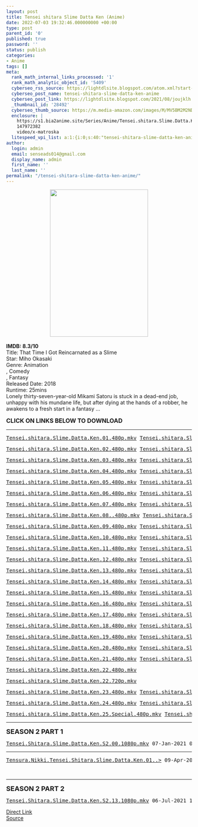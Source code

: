 ```yaml
---
layout: post
title: Tensei shitara Slime Datta Ken (Anime)
date: 2022-07-03 19:32:46.000000000 +00:00
type: post
parent_id: '0'
published: true
password: ''
status: publish
categories:
- Anime
tags: []
meta:
  rank_math_internal_links_processed: '1'
  rank_math_analytic_object_id: '5409'
  cyberseo_rss_source: https://lightdlsite.blogspot.com/atom.xml?start-index=1
  cyberseo_post_name: tensei-shitara-slime-datta-ken-anime
  cyberseo_post_link: https://lightdlsite.blogspot.com/2021/08/joujklh.html
  _thumbnail_id: '28492'
  cyberseo_thumb_source: https://m.media-amazon.com/images/M/MV5BM2M2NDIzOTItZDA1Yy00M2Q4LTk3ZjctZjZmZjUyZWMxM2YyXkEyXkFqcGdeQXVyMzgxODM4NjM@._V1_.jpg
  enclosure: |
    https://s1.bia2anime.site/Series/Anime/Tensei.shitara.Slime.Datta.Ken/S2/Tensei.Shitara.Slime.Datta.Ken.S2.24.720p.Bia2Anime.mkv
    147972382
    video/x-matroska
  litespeed_vpi_list: a:1:{i:0;s:40:"tensei-shitara-slime-datta-ken-anime.jpg";}
author:
  login: admin
  email: senseads014@gmail.com
  display_name: admin
  first_name: ''
  last_name: ''
permalink: "/tensei-shitara-slime-datta-ken-anime/"
---
```

<div class="separator" style="clear: both; text-align: center;">
<a href="https://m.media-amazon.com/images/M/MV5BM2M2NDIzOTItZDA1Yy00M2Q4LTk3ZjctZjZmZjUyZWMxM2YyXkEyXkFqcGdeQXVyMzgxODM4NjM@._V1_.jpg" style="margin-left: 1em; margin-right: 1em;"><img border="0" data-original-height="800" data-original-width="533" height="400" src="{{ site.baseurl }}/assets/2022/07/MV5BM2M2NDIzOTItZDA1Yy00M2Q4LTk3ZjctZjZmZjUyZWMxM2YyXkEyXkFqcGdeQXVyMzgxODM4NjM@._V1_.jpg" width="266" /></a></div>
<div class="credit_summary_item">
<br />
<b>IMDB: 8.3/10 </b></div>
<div class="credit_summary_item">
Title: That Time I Got Reincarnated as a Slime <br />
Star: Miho Okasaki</div>
<div class="credit_summary_item">
Genre: Animation<br />
, Comedy<br />
, Fantasy<br />
Released Date: 2018</div>
<div class="credit_summary_item">
Runtime: 25mins</div>
<div class="credit_summary_item">
</div>
<div class="credit_summary_item">
Lonely thirty-seven-year-old Mikami Satoru is stuck in a dead-end job, unhappy with his mundane life, but after dying at the hands of a robber, he awakens to a fresh start in a fantasy ...</div>
<p><span style="font-size: 16px;"><b>CLICK ON LINKS BELOW TO DOWNLOAD </b></span><br /></p>
<hr />
<pre><a href="http://s1.bia2anime.site/Series/Anime/Tensei.shitara.Slime.Datta.Ken/Tensei.shitara.Slime.Datta.Ken.01.480p.Bia2Anime.mkv">Tensei.shitara.Slime.Datta.Ken.01.480p.mkv</a> <a href="http://s1.bia2anime.site/Series/Anime/Tensei.shitara.Slime.Datta.Ken/Tensei.shitara.Slime.Datta.Ken.01.720p.Bia2Anime.mkv">Tensei.shitara.Slime.Datta.Ken.01.720p.mkv</a> &nbsp;</pre>
<pre><a href="http://s1.bia2anime.site/Series/Anime/Tensei.shitara.Slime.Datta.Ken/Tensei.shitara.Slime.Datta.Ken.02.480p.Bia2Anime.mkv">Tensei.shitara.Slime.Datta.Ken.02.480p.mkv</a> <a href="http://s1.bia2anime.site/Series/Anime/Tensei.shitara.Slime.Datta.Ken/Tensei.shitara.Slime.Datta.Ken.02.720p.Bia2Anime.mkv">Tensei.shitara.Slime.Datta.Ken.02.720p.mkv</a> &nbsp;</pre>
<pre><a href="http://s1.bia2anime.site/Series/Anime/Tensei.shitara.Slime.Datta.Ken/Tensei.shitara.Slime.Datta.Ken.03.480p.Bia2Anime.mkv">Tensei.shitara.Slime.Datta.Ken.03.480p.mkv</a> <a href="http://s1.bia2anime.site/Series/Anime/Tensei.shitara.Slime.Datta.Ken/Tensei.shitara.Slime.Datta.Ken.03.720p.Bia2Anime.mkv">Tensei.shitara.Slime.Datta.Ken.03.720p.mkv</a> &nbsp;</pre>
<pre><a href="http://s1.bia2anime.site/Series/Anime/Tensei.shitara.Slime.Datta.Ken/Tensei.shitara.Slime.Datta.Ken.04.480p.Bia2Anime.mkv">Tensei.shitara.Slime.Datta.Ken.04.480p.mkv</a> <a href="http://s1.bia2anime.site/Series/Anime/Tensei.shitara.Slime.Datta.Ken/Tensei.shitara.Slime.Datta.Ken.04.720p.Bia2Anime.mkv">Tensei.shitara.Slime.Datta.Ken.04.720p.mkv</a> &nbsp;</pre>
<pre><a href="http://s1.bia2anime.site/Series/Anime/Tensei.shitara.Slime.Datta.Ken/Tensei.shitara.Slime.Datta.Ken.05.480p.Bia2Anime.mkv">Tensei.shitara.Slime.Datta.Ken.05.480p.mkv</a> <a href="http://s1.bia2anime.site/Series/Anime/Tensei.shitara.Slime.Datta.Ken/Tensei.shitara.Slime.Datta.Ken.05.720p.Bia2Anime.mkv">Tensei.shitara.Slime.Datta.Ken.05.720p.mkv</a> &nbsp;</pre>
<pre><a href="http://s1.bia2anime.site/Series/Anime/Tensei.shitara.Slime.Datta.Ken/Tensei.shitara.Slime.Datta.Ken.06.480p.Bia2Anime.mkv">Tensei.shitara.Slime.Datta.Ken.06.480p.mkv</a> <a href="http://s1.bia2anime.site/Series/Anime/Tensei.shitara.Slime.Datta.Ken/Tensei.shitara.Slime.Datta.Ken.06.720p.Bia2Anime.mkv">Tensei.shitara.Slime.Datta.Ken.06.720p.mkv</a> &nbsp;</pre>
<pre><a href="http://s1.bia2anime.site/Series/Anime/Tensei.shitara.Slime.Datta.Ken/Tensei.shitara.Slime.Datta.Ken.07.480p.Bia2Anime.mkv">Tensei.shitara.Slime.Datta.Ken.07.480p.mkv</a> <a href="http://s1.bia2anime.site/Series/Anime/Tensei.shitara.Slime.Datta.Ken/Tensei.shitara.Slime.Datta.Ken.07.720p.Bia2Anime.mkv">Tensei.shitara.Slime.Datta.Ken.07.720p.mkv</a> &nbsp;</pre>
<pre><a href="http://s1.bia2anime.site/Series/Anime/Tensei.shitara.Slime.Datta.Ken/Tensei.shitara.Slime.Datta.Ken.08..480p.Bia2Anime.mkv">Tensei.shitara.Slime.Datta.Ken.08..480p.mkv</a> <a href="http://s1.bia2anime.site/Series/Anime/Tensei.shitara.Slime.Datta.Ken/Tensei.shitara.Slime.Datta.Ken.08..720p.Bia2Anime.mkv">Tensei.shitara.Slime.Datta.Ken.08..720p.mkv</a> &nbsp;</pre>
<pre><a href="http://s1.bia2anime.site/Series/Anime/Tensei.shitara.Slime.Datta.Ken/Tensei.shitara.Slime.Datta.Ken.09.480p.Bia2Anime.mkv">Tensei.shitara.Slime.Datta.Ken.09.480p.mkv</a> <a href="http://s1.bia2anime.site/Series/Anime/Tensei.shitara.Slime.Datta.Ken/Tensei.shitara.Slime.Datta.Ken.09.720p.Bia2Anime.mkv">Tensei.shitara.Slime.Datta.Ken.09.720p.mkv</a> &nbsp;</pre>
<pre><a href="http://s1.bia2anime.site/Series/Anime/Tensei.shitara.Slime.Datta.Ken/Tensei.shitara.Slime.Datta.Ken.10.480p.Bia2Anime.mkv">Tensei.shitara.Slime.Datta.Ken.10.480p.mkv</a> <a href="http://s1.bia2anime.site/Series/Anime/Tensei.shitara.Slime.Datta.Ken/Tensei.shitara.Slime.Datta.Ken.10.720p.Bia2Anime.mkv">Tensei.shitara.Slime.Datta.Ken.10.720p.mkv</a> &nbsp;</pre>
<pre><a href="http://s1.bia2anime.site/Series/Anime/Tensei.shitara.Slime.Datta.Ken/Tensei.shitara.Slime.Datta.Ken.11.480p.Bia2Anime.mkv">Tensei.shitara.Slime.Datta.Ken.11.480p.mkv</a> <a href="http://s1.bia2anime.site/Series/Anime/Tensei.shitara.Slime.Datta.Ken/Tensei.shitara.Slime.Datta.Ken.11.720p.Bia2Anime.mkv">Tensei.shitara.Slime.Datta.Ken.11.720p.mkv</a> &nbsp;</pre>
<pre><a href="http://s1.bia2anime.site/Series/Anime/Tensei.shitara.Slime.Datta.Ken/Tensei.shitara.Slime.Datta.Ken.12.480p.Bia2Anime.mkv">Tensei.shitara.Slime.Datta.Ken.12.480p.mkv</a> <a href="http://s1.bia2anime.site/Series/Anime/Tensei.shitara.Slime.Datta.Ken/Tensei.shitara.Slime.Datta.Ken.12.720p.Bia2Anime.mkv">Tensei.shitara.Slime.Datta.Ken.12.720p.mkv</a> &nbsp;</pre>
<pre><a href="http://s1.bia2anime.site/Series/Anime/Tensei.shitara.Slime.Datta.Ken/Tensei.shitara.Slime.Datta.Ken.13.480p.Bia2Anime.mkv">Tensei.shitara.Slime.Datta.Ken.13.480p.mkv</a> <a href="http://s1.bia2anime.site/Series/Anime/Tensei.shitara.Slime.Datta.Ken/Tensei.shitara.Slime.Datta.Ken.13.720p.Bia2Anime.mkv">Tensei.shitara.Slime.Datta.Ken.13.720p.mkv</a> &nbsp;</pre>
<pre><a href="http://s1.bia2anime.site/Series/Anime/Tensei.shitara.Slime.Datta.Ken/Tensei.shitara.Slime.Datta.Ken.14.480p.Bia2Anime.mkv">Tensei.shitara.Slime.Datta.Ken.14.480p.mkv</a> <a href="http://s1.bia2anime.site/Series/Anime/Tensei.shitara.Slime.Datta.Ken/Tensei.shitara.Slime.Datta.Ken.14.720p.Bia2Anime.mkv">Tensei.shitara.Slime.Datta.Ken.14.720p.mkv</a> &nbsp;</pre>
<pre><a href="http://s1.bia2anime.site/Series/Anime/Tensei.shitara.Slime.Datta.Ken/Tensei.shitara.Slime.Datta.Ken.15.480p.Bia2Anime.mkv">Tensei.shitara.Slime.Datta.Ken.15.480p.mkv</a> <a href="http://s1.bia2anime.site/Series/Anime/Tensei.shitara.Slime.Datta.Ken/Tensei.shitara.Slime.Datta.Ken.15.720p.Bia2Anime.mkv">Tensei.shitara.Slime.Datta.Ken.15.720p.mkv</a> &nbsp;</pre>
<pre><a href="http://s1.bia2anime.site/Series/Anime/Tensei.shitara.Slime.Datta.Ken/Tensei.shitara.Slime.Datta.Ken.16.480p.Bia2Anime.mkv">Tensei.shitara.Slime.Datta.Ken.16.480p.mkv</a> <a href="http://s1.bia2anime.site/Series/Anime/Tensei.shitara.Slime.Datta.Ken/Tensei.shitara.Slime.Datta.Ken.16.720p.Bia2Anime.mkv">Tensei.shitara.Slime.Datta.Ken.16.720p.mkv</a> &nbsp;</pre>
<pre><a href="http://s1.bia2anime.site/Series/Anime/Tensei.shitara.Slime.Datta.Ken/Tensei.shitara.Slime.Datta.Ken.17.480p.Bia2Anime.mkv">Tensei.shitara.Slime.Datta.Ken.17.480p.mkv</a> <a href="http://s1.bia2anime.site/Series/Anime/Tensei.shitara.Slime.Datta.Ken/Tensei.shitara.Slime.Datta.Ken.17.720p.Bia2Anime.mkv">Tensei.shitara.Slime.Datta.Ken.17.720p.mkv</a> &nbsp;</pre>
<pre><a href="http://s1.bia2anime.site/Series/Anime/Tensei.shitara.Slime.Datta.Ken/Tensei.shitara.Slime.Datta.Ken.18.480p.Bia2Anime.mkv">Tensei.shitara.Slime.Datta.Ken.18.480p.mkv</a> <a href="http://s1.bia2anime.site/Series/Anime/Tensei.shitara.Slime.Datta.Ken/Tensei.shitara.Slime.Datta.Ken.18.720p.Bia2Anime.mkv">Tensei.shitara.Slime.Datta.Ken.18.720p.mkv</a> &nbsp;</pre>
<pre><a href="http://s1.bia2anime.site/Series/Anime/Tensei.shitara.Slime.Datta.Ken/Tensei.shitara.Slime.Datta.Ken.19.480p.Bia2Anime.mkv">Tensei.shitara.Slime.Datta.Ken.19.480p.mkv</a> <a href="http://s1.bia2anime.site/Series/Anime/Tensei.shitara.Slime.Datta.Ken/Tensei.shitara.Slime.Datta.Ken.19.720p.Bia2Anime.mkv">Tensei.shitara.Slime.Datta.Ken.19.720p.mkv</a> &nbsp;</pre>
<pre><a href="http://s1.bia2anime.site/Series/Anime/Tensei.shitara.Slime.Datta.Ken/Tensei.shitara.Slime.Datta.Ken.20.480p.Bia2Anime.mkv">Tensei.shitara.Slime.Datta.Ken.20.480p.mkv</a> <a href="http://s1.bia2anime.site/Series/Anime/Tensei.shitara.Slime.Datta.Ken/Tensei.shitara.Slime.Datta.Ken.20.720p.Bia2Anime.mkv">Tensei.shitara.Slime.Datta.Ken.20.720p.mkv</a> &nbsp;</pre>
<pre><a href="http://s1.bia2anime.site/Series/Anime/Tensei.shitara.Slime.Datta.Ken/Tensei.shitara.Slime.Datta.Ken.21.480p.Bia2Anime.mkv">Tensei.shitara.Slime.Datta.Ken.21.480p.mkv</a> <a href="http://s1.bia2anime.site/Series/Anime/Tensei.shitara.Slime.Datta.Ken/Tensei.shitara.Slime.Datta.Ken.21.720p.Bia2Anime.mkv">Tensei.shitara.Slime.Datta.Ken.21.720p.mkv</a> &nbsp;</pre>
<pre><a href="http://s1.bia2anime.site/Series/Anime/Tensei.shitara.Slime.Datta.Ken/Tensei.shitara.Slime.Datta.Ken.22.480p.Bia2Anime.mkv">Tensei.shitara.Slime.Datta.Ken.22.480p.mkv</a> &nbsp;</pre>
<pre><a href="http://s1.bia2anime.site/Series/Anime/Tensei.shitara.Slime.Datta.Ken/Tensei.shitara.Slime.Datta.Ken.22.720p.Bia2Anime.mkv">Tensei.shitara.Slime.Datta.Ken.22.720p.mkv</a> &nbsp;</pre>
<pre><a href="http://s1.bia2anime.site/Series/Anime/Tensei.shitara.Slime.Datta.Ken/Tensei.shitara.Slime.Datta.Ken.23.480p.Bia2Anime.mkv">Tensei.shitara.Slime.Datta.Ken.23.480p.mkv</a> <a href="http://s1.bia2anime.site/Series/Anime/Tensei.shitara.Slime.Datta.Ken/Tensei.shitara.Slime.Datta.Ken.23.720p.Bia2Anime.mkv">Tensei.shitara.Slime.Datta.Ken.23.720p.mkv</a> &nbsp;</pre>
<pre><a href="http://s1.bia2anime.site/Series/Anime/Tensei.shitara.Slime.Datta.Ken/Tensei.shitara.Slime.Datta.Ken.24.480p.Bia2Anime.mkv">Tensei.shitara.Slime.Datta.Ken.24.480p.mkv</a> <a href="http://s1.bia2anime.site/Series/Anime/Tensei.shitara.Slime.Datta.Ken/Tensei.shitara.Slime.Datta.Ken.24.720p.Bia2Anime.mkv">Tensei.shitara.Slime.Datta.Ken.24.720p.mkv</a> &nbsp;</pre>
<pre><a href="http://s1.bia2anime.site/Series/Anime/Tensei.shitara.Slime.Datta.Ken/Tensei.shitara.Slime.Datta.Ken.25.Special.480p.Bia2Anime.mkv">Tensei.shitara.Slime.Datta.Ken.25.Special.480p.mkv</a> <a href="http://s1.bia2anime.site/Series/Anime/Tensei.shitara.Slime.Datta.Ken/Tensei.shitara.Slime.Datta.Ken.25.Special.720p.Bia2Anime.mkv">Tensei.shitara.Slime.Datta.Ken.25.Special.720p.mkv</a></pre>
<hr />
<p><span style="font-size: large;"><b>SEASON 2 PART 1<br /></b></span></p>
<pre><a href="https://s1.bia2anime.site/Series/Anime/Tensei.shitara.Slime.Datta.Ken/S2/Tensei.Shitara.Slime.Datta.Ken.S2.00.1080p.Bia2Anime.mkv">Tensei.Shitara.Slime.Datta.Ken.S2.00.1080p.mkv</a> 07-Jan-2021 08:27 <a href="https://s1.bia2anime.site/Series/Anime/Tensei.shitara.Slime.Datta.Ken/S2/Tensei.Shitara.Slime.Datta.Ken.S2.00.480p.Bia2Anime.mkv">Tensei.Shitara.Slime.Datta.Ken.S2.00.480p.mkv</a> 07-Jan-2021 08:27 <a href="https://s1.bia2anime.site/Series/Anime/Tensei.shitara.Slime.Datta.Ken/S2/Tensei.Shitara.Slime.Datta.Ken.S2.00.720p.Bia2Anime.mkv">Tensei.Shitara.Slime.Datta.Ken.S2.00.720p.mkv</a> 07-Jan-2021 08:27 <a href="https://s1.bia2anime.site/Series/Anime/Tensei.shitara.Slime.Datta.Ken/S2/Tensei.Shitara.Slime.Datta.Ken.S2.01.1080p.Bia2Anime.mkv">Tensei.Shitara.Slime.Datta.Ken.S2.01.1080p.mkv</a> 13-Jan-2021 20:16 <a href="https://s1.bia2anime.site/Series/Anime/Tensei.shitara.Slime.Datta.Ken/S2/Tensei.Shitara.Slime.Datta.Ken.S2.01.480p.Bia2Anime.mkv">Tensei.Shitara.Slime.Datta.Ken.S2.01.480p.mkv</a> 13-Jan-2021 20:15 <a href="https://s1.bia2anime.site/Series/Anime/Tensei.shitara.Slime.Datta.Ken/S2/Tensei.Shitara.Slime.Datta.Ken.S2.01.720p.Bia2Anime.mkv">Tensei.Shitara.Slime.Datta.Ken.S2.01.720p.mkv</a> 13-Jan-2021 20:16 <a href="https://s1.bia2anime.site/Series/Anime/Tensei.shitara.Slime.Datta.Ken/S2/Tensei.Shitara.Slime.Datta.Ken.S2.02.1080p.Bia2Anime.mkv">Tensei.Shitara.Slime.Datta.Ken.S2.02.1080p.mkv</a> 19-Jan-2021 18:14 <a href="https://s1.bia2anime.site/Series/Anime/Tensei.shitara.Slime.Datta.Ken/S2/Tensei.Shitara.Slime.Datta.Ken.S2.02.480p.Bia2Anime.mkv">Tensei.Shitara.Slime.Datta.Ken.S2.02.480p.mkv</a> 19-Jan-2021 18:13 <a href="https://s1.bia2anime.site/Series/Anime/Tensei.shitara.Slime.Datta.Ken/S2/Tensei.Shitara.Slime.Datta.Ken.S2.02.720p.Bia2Anime.mkv">Tensei.Shitara.Slime.Datta.Ken.S2.02.720p.mkv</a> 19-Jan-2021 18:14 <a href="https://s1.bia2anime.site/Series/Anime/Tensei.shitara.Slime.Datta.Ken/S2/Tensei.Shitara.Slime.Datta.Ken.S2.03.1080p.Bia2Anime.mkv">Tensei.Shitara.Slime.Datta.Ken.S2.03.1080p.mkv</a> 26-Jan-2021 20:02 <a href="https://s1.bia2anime.site/Series/Anime/Tensei.shitara.Slime.Datta.Ken/S2/Tensei.Shitara.Slime.Datta.Ken.S2.03.480p.Bia2Anime.mkv">Tensei.Shitara.Slime.Datta.Ken.S2.03.480p.mkv</a> 26-Jan-2021 20:02 <a href="https://s1.bia2anime.site/Series/Anime/Tensei.shitara.Slime.Datta.Ken/S2/Tensei.Shitara.Slime.Datta.Ken.S2.03.720p.Bia2Anime.mkv">Tensei.Shitara.Slime.Datta.Ken.S2.03.720p.mkv</a> 26-Jan-2021 20:02 <a href="https://s1.bia2anime.site/Series/Anime/Tensei.shitara.Slime.Datta.Ken/S2/Tensei.Shitara.Slime.Datta.Ken.S2.04.1080p.Bia2Anime.mkv">Tensei.Shitara.Slime.Datta.Ken.S2.04.1080p.mkv</a> 02-Feb-2021 20:22 <a href="https://s1.bia2anime.site/Series/Anime/Tensei.shitara.Slime.Datta.Ken/S2/Tensei.Shitara.Slime.Datta.Ken.S2.04.480p.Bia2Anime.mkv">Tensei.Shitara.Slime.Datta.Ken.S2.04.480p.mkv</a> 02-Feb-2021 20:21 <a href="https://s1.bia2anime.site/Series/Anime/Tensei.shitara.Slime.Datta.Ken/S2/Tensei.Shitara.Slime.Datta.Ken.S2.04.720p.Bia2Anime.mkv">Tensei.Shitara.Slime.Datta.Ken.S2.04.720p.mkv</a> 02-Feb-2021 20:21 <a href="https://s1.bia2anime.site/Series/Anime/Tensei.shitara.Slime.Datta.Ken/S2/Tensei.Shitara.Slime.Datta.Ken.S2.05.1080p.Bia2Anime.mkv">Tensei.Shitara.Slime.Datta.Ken.S2.05.1080p.mkv</a> 10-Feb-2021 07:23 <a href="https://s1.bia2anime.site/Series/Anime/Tensei.shitara.Slime.Datta.Ken/S2/Tensei.Shitara.Slime.Datta.Ken.S2.05.480p.Bia2Anime.mkv">Tensei.Shitara.Slime.Datta.Ken.S2.05.480p.mkv</a> 10-Feb-2021 07:22 <a href="https://s1.bia2anime.site/Series/Anime/Tensei.shitara.Slime.Datta.Ken/S2/Tensei.Shitara.Slime.Datta.Ken.S2.05.720p.Bia2Anime.mkv">Tensei.Shitara.Slime.Datta.Ken.S2.05.720p.mkv</a> 10-Feb-2021 07:22 <a href="https://s1.bia2anime.site/Series/Anime/Tensei.shitara.Slime.Datta.Ken/S2/Tensei.Shitara.Slime.Datta.Ken.S2.06.1080p.Bia2Anime.mkv">Tensei.Shitara.Slime.Datta.Ken.S2.06.1080p.mkv</a> 16-Feb-2021 22:39 <a href="https://s1.bia2anime.site/Series/Anime/Tensei.shitara.Slime.Datta.Ken/S2/Tensei.Shitara.Slime.Datta.Ken.S2.06.480p.Bia2Anime.mkv">Tensei.Shitara.Slime.Datta.Ken.S2.06.480p.mkv</a> 16-Feb-2021 22:39 <a href="https://s1.bia2anime.site/Series/Anime/Tensei.shitara.Slime.Datta.Ken/S2/Tensei.Shitara.Slime.Datta.Ken.S2.06.720p.Bia2Anime.mkv">Tensei.Shitara.Slime.Datta.Ken.S2.06.720p.mkv</a> 16-Feb-2021 22:38 <a href="https://s1.bia2anime.site/Series/Anime/Tensei.shitara.Slime.Datta.Ken/S2/Tensei.Shitara.Slime.Datta.Ken.S2.07.1080p.Bia2Anime.mkv">Tensei.Shitara.Slime.Datta.Ken.S2.07.1080p.mkv</a> 23-Feb-2021 18:45 <a href="https://s1.bia2anime.site/Series/Anime/Tensei.shitara.Slime.Datta.Ken/S2/Tensei.Shitara.Slime.Datta.Ken.S2.07.480p.Bia2Anime.mkv">Tensei.Shitara.Slime.Datta.Ken.S2.07.480p.mkv</a> 23-Feb-2021 18:49 <a href="https://s1.bia2anime.site/Series/Anime/Tensei.shitara.Slime.Datta.Ken/S2/Tensei.Shitara.Slime.Datta.Ken.S2.07.720p.Bia2Anime.mkv">Tensei.Shitara.Slime.Datta.Ken.S2.07.720p.mkv</a> 23-Feb-2021 18:45 <a href="https://s1.bia2anime.site/Series/Anime/Tensei.shitara.Slime.Datta.Ken/S2/Tensei.Shitara.Slime.Datta.Ken.S2.08.1080p.Bia2Anime.mkv">Tensei.Shitara.Slime.Datta.Ken.S2.08.1080p.mkv</a> 02-Mar-2021 18:16 <a href="https://s1.bia2anime.site/Series/Anime/Tensei.shitara.Slime.Datta.Ken/S2/Tensei.Shitara.Slime.Datta.Ken.S2.08.480p.Bia2Anime.mkv">Tensei.Shitara.Slime.Datta.Ken.S2.08.480p.mkv</a> 02-Mar-2021 18:16 <a href="https://s1.bia2anime.site/Series/Anime/Tensei.shitara.Slime.Datta.Ken/S2/Tensei.Shitara.Slime.Datta.Ken.S2.08.720p.Bia2Anime.mkv">Tensei.Shitara.Slime.Datta.Ken.S2.08.720p.mkv</a> 02-Mar-2021 18:16 <a href="https://s1.bia2anime.site/Series/Anime/Tensei.shitara.Slime.Datta.Ken/S2/Tensei.Shitara.Slime.Datta.Ken.S2.09.1080p.Bia2Anime.mkv">Tensei.Shitara.Slime.Datta.Ken.S2.09.1080p.mkv</a> 09-Mar-2021 19:52 <a href="https://s1.bia2anime.site/Series/Anime/Tensei.shitara.Slime.Datta.Ken/S2/Tensei.Shitara.Slime.Datta.Ken.S2.09.480p.Bia2Anime.mkv">Tensei.Shitara.Slime.Datta.Ken.S2.09.480p.mkv</a> 09-Mar-2021 19:51 <a href="https://s1.bia2anime.site/Series/Anime/Tensei.shitara.Slime.Datta.Ken/S2/Tensei.Shitara.Slime.Datta.Ken.S2.09.720p.Bia2Anime.mkv">Tensei.Shitara.Slime.Datta.Ken.S2.09.720p.mkv</a> 09-Mar-2021 19:52 <a href="https://s1.bia2anime.site/Series/Anime/Tensei.shitara.Slime.Datta.Ken/S2/Tensei.Shitara.Slime.Datta.Ken.S2.10.1080p.Bia2Anime.mkv">Tensei.Shitara.Slime.Datta.Ken.S2.10.1080p.mkv</a> 17-Mar-2021 16:31 <a href="https://s1.bia2anime.site/Series/Anime/Tensei.shitara.Slime.Datta.Ken/S2/Tensei.Shitara.Slime.Datta.Ken.S2.10.480p.Bia2Anime.mkv">Tensei.Shitara.Slime.Datta.Ken.S2.10.480p.mkv</a> 17-Mar-2021 16:31 <a href="https://s1.bia2anime.site/Series/Anime/Tensei.shitara.Slime.Datta.Ken/S2/Tensei.Shitara.Slime.Datta.Ken.S2.10.720p.Bia2Anime.mkv">Tensei.Shitara.Slime.Datta.Ken.S2.10.720p.mkv</a> 17-Mar-2021 16:31 <a href="https://s1.bia2anime.site/Series/Anime/Tensei.shitara.Slime.Datta.Ken/S2/Tensei.Shitara.Slime.Datta.Ken.S2.11.1080p.Bia2Anime.mkv">Tensei.Shitara.Slime.Datta.Ken.S2.11.1080p.mkv</a> 23-Mar-2021 20:34 <a href="https://s1.bia2anime.site/Series/Anime/Tensei.shitara.Slime.Datta.Ken/S2/Tensei.Shitara.Slime.Datta.Ken.S2.11.480p.Bia2Anime.mkv">Tensei.Shitara.Slime.Datta.Ken.S2.11.480p.mkv</a> 23-Mar-2021 20:34 <a href="https://s1.bia2anime.site/Series/Anime/Tensei.shitara.Slime.Datta.Ken/S2/Tensei.Shitara.Slime.Datta.Ken.S2.11.720p.Bia2Anime.mkv">Tensei.Shitara.Slime.Datta.Ken.S2.11.720p.mkv</a> 23-Mar-2021 20:34 <a href="https://s1.bia2anime.site/Series/Anime/Tensei.shitara.Slime.Datta.Ken/S2/Tensei.Shitara.Slime.Datta.Ken.S2.12.1080p.Bia2Anime.mkv">Tensei.Shitara.Slime.Datta.Ken.S2.12.1080p.mkv</a> 30-Mar-2021 17:09 <a href="https://s1.bia2anime.site/Series/Anime/Tensei.shitara.Slime.Datta.Ken/S2/Tensei.Shitara.Slime.Datta.Ken.S2.12.480p.Bia2Anime.mkv">Tensei.Shitara.Slime.Datta.Ken.S2.12.480p.mkv</a> 30-Mar-2021 17:09 <a href="https://s1.bia2anime.site/Series/Anime/Tensei.shitara.Slime.Datta.Ken/S2/Tensei.Shitara.Slime.Datta.Ken.S2.12.720p.Bia2Anime.mkv">Tensei.Shitara.Slime.Datta.Ken.S2.12.720p.mkv</a> 30-Mar-2021 17:09 &nbsp;</pre>
<hr />
<pre><a href="https://s1.bia2anime.site/Series/Anime/Tensei.shitara.Slime.Datta.Ken/Tensura.Nikki.Tensei.Shitara.Slime.Datta.Ken/Tensura.Nikki.Tensei.Shitara.Slime.Datta.Ken.01.1080p.Bia2Anime.mkv">Tensura.Nikki.Tensei.Shitara.Slime.Datta.Ken.01..&gt;</a> 09-Apr-2021 12:06 <a href="https://s1.bia2anime.site/Series/Anime/Tensei.shitara.Slime.Datta.Ken/Tensura.Nikki.Tensei.Shitara.Slime.Datta.Ken/Tensura.Nikki.Tensei.Shitara.Slime.Datta.Ken.01.480p.Bia2Anime.mkv">Tensura.Nikki.Tensei.Shitara.Slime.Datta.Ken.01..&gt;</a> 09-Apr-2021 12:06 <a href="https://s1.bia2anime.site/Series/Anime/Tensei.shitara.Slime.Datta.Ken/Tensura.Nikki.Tensei.Shitara.Slime.Datta.Ken/Tensura.Nikki.Tensei.Shitara.Slime.Datta.Ken.01.720p.Bia2Anime.mkv">Tensura.Nikki.Tensei.Shitara.Slime.Datta.Ken.01..&gt;</a> 09-Apr-2021 12:05 <a href="https://s1.bia2anime.site/Series/Anime/Tensei.shitara.Slime.Datta.Ken/Tensura.Nikki.Tensei.Shitara.Slime.Datta.Ken/Tensura.Nikki.Tensei.Shitara.Slime.Datta.Ken.02.1080p.Bia2Anime.mkv">Tensura.Nikki.Tensei.Shitara.Slime.Datta.Ken.02..&gt;</a> 13-Apr-2021 19:55 <a href="https://s1.bia2anime.site/Series/Anime/Tensei.shitara.Slime.Datta.Ken/Tensura.Nikki.Tensei.Shitara.Slime.Datta.Ken/Tensura.Nikki.Tensei.Shitara.Slime.Datta.Ken.02.480p.Bia2Anime.mkv">Tensura.Nikki.Tensei.Shitara.Slime.Datta.Ken.02..&gt;</a> 13-Apr-2021 19:54 <a href="https://s1.bia2anime.site/Series/Anime/Tensei.shitara.Slime.Datta.Ken/Tensura.Nikki.Tensei.Shitara.Slime.Datta.Ken/Tensura.Nikki.Tensei.Shitara.Slime.Datta.Ken.02.720p.Bia2Anime.mkv">Tensura.Nikki.Tensei.Shitara.Slime.Datta.Ken.02..&gt;</a> 13-Apr-2021 19:55 <a href="https://s1.bia2anime.site/Series/Anime/Tensei.shitara.Slime.Datta.Ken/Tensura.Nikki.Tensei.Shitara.Slime.Datta.Ken/Tensura.Nikki.Tensei.Shitara.Slime.Datta.Ken.03.1080p.Bia2Anime.mkv">Tensura.Nikki.Tensei.Shitara.Slime.Datta.Ken.03..&gt;</a> 20-Apr-2021 21:43 <a href="https://s1.bia2anime.site/Series/Anime/Tensei.shitara.Slime.Datta.Ken/Tensura.Nikki.Tensei.Shitara.Slime.Datta.Ken/Tensura.Nikki.Tensei.Shitara.Slime.Datta.Ken.03.480p.Bia2Anime.mkv">Tensura.Nikki.Tensei.Shitara.Slime.Datta.Ken.03..&gt;</a> 20-Apr-2021 21:42 <a href="https://s1.bia2anime.site/Series/Anime/Tensei.shitara.Slime.Datta.Ken/Tensura.Nikki.Tensei.Shitara.Slime.Datta.Ken/Tensura.Nikki.Tensei.Shitara.Slime.Datta.Ken.03.720p.Bia2Anime.mkv">Tensura.Nikki.Tensei.Shitara.Slime.Datta.Ken.03..&gt;</a> 20-Apr-2021 21:43 <a href="https://s1.bia2anime.site/Series/Anime/Tensei.shitara.Slime.Datta.Ken/Tensura.Nikki.Tensei.Shitara.Slime.Datta.Ken/Tensura.Nikki.Tensei.Shitara.Slime.Datta.Ken.04.1080p.Bia2Anime.mkv">Tensura.Nikki.Tensei.Shitara.Slime.Datta.Ken.04..&gt;</a> 27-Apr-2021 19:11 <a href="https://s1.bia2anime.site/Series/Anime/Tensei.shitara.Slime.Datta.Ken/Tensura.Nikki.Tensei.Shitara.Slime.Datta.Ken/Tensura.Nikki.Tensei.Shitara.Slime.Datta.Ken.04.480p.Bia2Anime.mkv">Tensura.Nikki.Tensei.Shitara.Slime.Datta.Ken.04..&gt;</a> 27-Apr-2021 19:11 <a href="https://s1.bia2anime.site/Series/Anime/Tensei.shitara.Slime.Datta.Ken/Tensura.Nikki.Tensei.Shitara.Slime.Datta.Ken/Tensura.Nikki.Tensei.Shitara.Slime.Datta.Ken.04.720p.Bia2Anime.mkv">Tensura.Nikki.Tensei.Shitara.Slime.Datta.Ken.04..&gt;</a> 27-Apr-2021 19:11 <a href="https://s1.bia2anime.site/Series/Anime/Tensei.shitara.Slime.Datta.Ken/Tensura.Nikki.Tensei.Shitara.Slime.Datta.Ken/Tensura.Nikki.Tensei.Shitara.Slime.Datta.Ken.05.1080p.Bia2Anime.mkv">Tensura.Nikki.Tensei.Shitara.Slime.Datta.Ken.05..&gt;</a> 04-May-2021 20:22 <a href="https://s1.bia2anime.site/Series/Anime/Tensei.shitara.Slime.Datta.Ken/Tensura.Nikki.Tensei.Shitara.Slime.Datta.Ken/Tensura.Nikki.Tensei.Shitara.Slime.Datta.Ken.05.480p.Bia2Anime.mkv">Tensura.Nikki.Tensei.Shitara.Slime.Datta.Ken.05..&gt;</a> 04-May-2021 20:22 <a href="https://s1.bia2anime.site/Series/Anime/Tensei.shitara.Slime.Datta.Ken/Tensura.Nikki.Tensei.Shitara.Slime.Datta.Ken/Tensura.Nikki.Tensei.Shitara.Slime.Datta.Ken.05.720p.Bia2Anime.mkv">Tensura.Nikki.Tensei.Shitara.Slime.Datta.Ken.05..&gt;</a> 04-May-2021 20:22 <a href="https://s1.bia2anime.site/Series/Anime/Tensei.shitara.Slime.Datta.Ken/Tensura.Nikki.Tensei.Shitara.Slime.Datta.Ken/Tensura.Nikki.Tensei.Shitara.Slime.Datta.Ken.06.1080p.Bia2Anime.mkv">Tensura.Nikki.Tensei.Shitara.Slime.Datta.Ken.06..&gt;</a> 11-May-2021 18:47 <a href="https://s1.bia2anime.site/Series/Anime/Tensei.shitara.Slime.Datta.Ken/Tensura.Nikki.Tensei.Shitara.Slime.Datta.Ken/Tensura.Nikki.Tensei.Shitara.Slime.Datta.Ken.06.480p.Bia2Anime.mkv">Tensura.Nikki.Tensei.Shitara.Slime.Datta.Ken.06..&gt;</a> 11-May-2021 18:47 <a href="https://s1.bia2anime.site/Series/Anime/Tensei.shitara.Slime.Datta.Ken/Tensura.Nikki.Tensei.Shitara.Slime.Datta.Ken/Tensura.Nikki.Tensei.Shitara.Slime.Datta.Ken.06.720p.Bia2Anime.mkv">Tensura.Nikki.Tensei.Shitara.Slime.Datta.Ken.06..&gt;</a> 11-May-2021 18:47 <a href="https://s1.bia2anime.site/Series/Anime/Tensei.shitara.Slime.Datta.Ken/Tensura.Nikki.Tensei.Shitara.Slime.Datta.Ken/Tensura.Nikki.Tensei.Shitara.Slime.Datta.Ken.07.1080p.Bia2Anime.mkv">Tensura.Nikki.Tensei.Shitara.Slime.Datta.Ken.07..&gt;</a> 18-May-2021 21:14 <a href="https://s1.bia2anime.site/Series/Anime/Tensei.shitara.Slime.Datta.Ken/Tensura.Nikki.Tensei.Shitara.Slime.Datta.Ken/Tensura.Nikki.Tensei.Shitara.Slime.Datta.Ken.07.480p.Bia2Anime.mkv">Tensura.Nikki.Tensei.Shitara.Slime.Datta.Ken.07..&gt;</a> 18-May-2021 21:14 <a href="https://s1.bia2anime.site/Series/Anime/Tensei.shitara.Slime.Datta.Ken/Tensura.Nikki.Tensei.Shitara.Slime.Datta.Ken/Tensura.Nikki.Tensei.Shitara.Slime.Datta.Ken.07.720p.Bia2Anime.mkv">Tensura.Nikki.Tensei.Shitara.Slime.Datta.Ken.07..&gt;</a> 18-May-2021 21:14 <a href="https://s1.bia2anime.site/Series/Anime/Tensei.shitara.Slime.Datta.Ken/Tensura.Nikki.Tensei.Shitara.Slime.Datta.Ken/Tensura.Nikki.Tensei.Shitara.Slime.Datta.Ken.08.1080p.Bia2Anime.mkv">Tensura.Nikki.Tensei.Shitara.Slime.Datta.Ken.08..&gt;</a> 26-May-2021 16:51 <a href="https://s1.bia2anime.site/Series/Anime/Tensei.shitara.Slime.Datta.Ken/Tensura.Nikki.Tensei.Shitara.Slime.Datta.Ken/Tensura.Nikki.Tensei.Shitara.Slime.Datta.Ken.08.480p.Bia2Anime.mkv">Tensura.Nikki.Tensei.Shitara.Slime.Datta.Ken.08..&gt;</a> 26-May-2021 16:52 <a href="https://s1.bia2anime.site/Series/Anime/Tensei.shitara.Slime.Datta.Ken/Tensura.Nikki.Tensei.Shitara.Slime.Datta.Ken/Tensura.Nikki.Tensei.Shitara.Slime.Datta.Ken.08.720p.Bia2Anime.mkv">Tensura.Nikki.Tensei.Shitara.Slime.Datta.Ken.08..&gt;</a> 26-May-2021 16:52 <a href="https://s1.bia2anime.site/Series/Anime/Tensei.shitara.Slime.Datta.Ken/Tensura.Nikki.Tensei.Shitara.Slime.Datta.Ken/Tensura.Nikki.Tensei.Shitara.Slime.Datta.Ken.09.1080p.Bia2Anime.mkv">Tensura.Nikki.Tensei.Shitara.Slime.Datta.Ken.09..&gt;</a> 03-Jun-2021 19:13 <a href="https://s1.bia2anime.site/Series/Anime/Tensei.shitara.Slime.Datta.Ken/Tensura.Nikki.Tensei.Shitara.Slime.Datta.Ken/Tensura.Nikki.Tensei.Shitara.Slime.Datta.Ken.09.480p.Bia2Anime.mkv">Tensura.Nikki.Tensei.Shitara.Slime.Datta.Ken.09..&gt;</a> 03-Jun-2021 19:13 <a href="https://s1.bia2anime.site/Series/Anime/Tensei.shitara.Slime.Datta.Ken/Tensura.Nikki.Tensei.Shitara.Slime.Datta.Ken/Tensura.Nikki.Tensei.Shitara.Slime.Datta.Ken.09.720p.Bia2Anime.mkv">Tensura.Nikki.Tensei.Shitara.Slime.Datta.Ken.09..&gt;</a> 02-Jun-2021 13:19 <a href="https://s1.bia2anime.site/Series/Anime/Tensei.shitara.Slime.Datta.Ken/Tensura.Nikki.Tensei.Shitara.Slime.Datta.Ken/Tensura.Nikki.Tensei.Shitara.Slime.Datta.Ken.10.1080p.Bia2Anime.mkv">Tensura.Nikki.Tensei.Shitara.Slime.Datta.Ken.10..&gt;</a> 09-Jun-2021 17:37 <a href="https://s1.bia2anime.site/Series/Anime/Tensei.shitara.Slime.Datta.Ken/Tensura.Nikki.Tensei.Shitara.Slime.Datta.Ken/Tensura.Nikki.Tensei.Shitara.Slime.Datta.Ken.10.480p.Bia2Anime.mkv">Tensura.Nikki.Tensei.Shitara.Slime.Datta.Ken.10..&gt;</a> 09-Jun-2021 17:37 <a href="https://s1.bia2anime.site/Series/Anime/Tensei.shitara.Slime.Datta.Ken/Tensura.Nikki.Tensei.Shitara.Slime.Datta.Ken/Tensura.Nikki.Tensei.Shitara.Slime.Datta.Ken.10.720p.Bia2Anime.mkv">Tensura.Nikki.Tensei.Shitara.Slime.Datta.Ken.10..&gt;</a> 09-Jun-2021 17:36 <a href="https://s1.bia2anime.site/Series/Anime/Tensei.shitara.Slime.Datta.Ken/Tensura.Nikki.Tensei.Shitara.Slime.Datta.Ken/Tensura.Nikki.Tensei.Shitara.Slime.Datta.Ken.11.1080p.Bia2Anime.mkv">Tensura.Nikki.Tensei.Shitara.Slime.Datta.Ken.11..&gt;</a> 21-Jun-2021 21:17 <a href="https://s1.bia2anime.site/Series/Anime/Tensei.shitara.Slime.Datta.Ken/Tensura.Nikki.Tensei.Shitara.Slime.Datta.Ken/Tensura.Nikki.Tensei.Shitara.Slime.Datta.Ken.11.480p.Bia2Anime.mkv">Tensura.Nikki.Tensei.Shitara.Slime.Datta.Ken.11..&gt;</a> 21-Jun-2021 21:18 <a href="https://s1.bia2anime.site/Series/Anime/Tensei.shitara.Slime.Datta.Ken/Tensura.Nikki.Tensei.Shitara.Slime.Datta.Ken/Tensura.Nikki.Tensei.Shitara.Slime.Datta.Ken.11.720p.Bia2Anime.mkv">Tensura.Nikki.Tensei.Shitara.Slime.Datta.Ken.11..&gt;</a> 21-Jun-2021 21:17 <a href="https://s1.bia2anime.site/Series/Anime/Tensei.shitara.Slime.Datta.Ken/Tensura.Nikki.Tensei.Shitara.Slime.Datta.Ken/Tensura.Nikki.Tensei.Shitara.Slime.Datta.Ken.12.1080p.Bia2Anime.mkv">Tensura.Nikki.Tensei.Shitara.Slime.Datta.Ken.12..&gt;</a> 25-Jun-2021 07:28 <a href="https://s1.bia2anime.site/Series/Anime/Tensei.shitara.Slime.Datta.Ken/Tensura.Nikki.Tensei.Shitara.Slime.Datta.Ken/Tensura.Nikki.Tensei.Shitara.Slime.Datta.Ken.12.480p.Bia2Anime.mkv">Tensura.Nikki.Tensei.Shitara.Slime.Datta.Ken.12..&gt;</a> 25-Jun-2021 07:29 <a href="https://s1.bia2anime.site/Series/Anime/Tensei.shitara.Slime.Datta.Ken/Tensura.Nikki.Tensei.Shitara.Slime.Datta.Ken/Tensura.Nikki.Tensei.Shitara.Slime.Datta.Ken.12.720p.Bia2Anime.mkv">Tensura.Nikki.Tensei.Shitara.Slime.Datta.Ken.12..&gt;</a></pre>
<pre>&nbsp;</pre>
<hr />
<p><span style="font-size: large;"><b>SEASON 2 PART 2<br /></b></span></p>
<pre><a href="https://s1.bia2anime.site/Series/Anime/Tensei.shitara.Slime.Datta.Ken/S2/Tensei.Shitara.Slime.Datta.Ken.S2.13.1080p.Bia2Anime.mkv">Tensei.Shitara.Slime.Datta.Ken.S2.13.1080p.mkv</a> 06-Jul-2021 16:21 <a href="https://s1.bia2anime.site/Series/Anime/Tensei.shitara.Slime.Datta.Ken/S2/Tensei.Shitara.Slime.Datta.Ken.S2.13.480p.Bia2Anime.mkv">Tensei.Shitara.Slime.Datta.Ken.S2.13.480p.mkv</a> 06-Jul-2021 16:21 <a href="https://s1.bia2anime.site/Series/Anime/Tensei.shitara.Slime.Datta.Ken/S2/Tensei.Shitara.Slime.Datta.Ken.S2.13.720p.Bia2Anime.mkv">Tensei.Shitara.Slime.Datta.Ken.S2.13.720p.mkv</a> 06-Jul-2021 16:21 <a href="https://s1.bia2anime.site/Series/Anime/Tensei.shitara.Slime.Datta.Ken/S2/Tensei.Shitara.Slime.Datta.Ken.S2.14.1080p.Bia2Anime.mkv">Tensei.Shitara.Slime.Datta.Ken.S2.14.1080p.mkv</a> 13-Jul-2021 17:44 <a href="https://s1.bia2anime.site/Series/Anime/Tensei.shitara.Slime.Datta.Ken/S2/Tensei.Shitara.Slime.Datta.Ken.S2.14.480p.Bia2Anime.mkv">Tensei.Shitara.Slime.Datta.Ken.S2.14.480p.mkv</a> 13-Jul-2021 17:44 <a href="https://s1.bia2anime.site/Series/Anime/Tensei.shitara.Slime.Datta.Ken/S2/Tensei.Shitara.Slime.Datta.Ken.S2.14.720p.Bia2Anime.mkv">Tensei.Shitara.Slime.Datta.Ken.S2.14.720p.mkv</a> 13-Jul-2021 17:44 <a href="https://s1.bia2anime.site/Series/Anime/Tensei.shitara.Slime.Datta.Ken/S2/Tensei.Shitara.Slime.Datta.Ken.S2.15.1080p.Bia2Anime.mkv">Tensei.Shitara.Slime.Datta.Ken.S2.15.1080p.mkv</a> 20-Jul-2021 17:53 <a href="https://s1.bia2anime.site/Series/Anime/Tensei.shitara.Slime.Datta.Ken/S2/Tensei.Shitara.Slime.Datta.Ken.S2.15.480p.Bia2Anime.mkv">Tensei.Shitara.Slime.Datta.Ken.S2.15.480p.mkv</a> 20-Jul-2021 17:53 <a href="https://s1.bia2anime.site/Series/Anime/Tensei.shitara.Slime.Datta.Ken/S2/Tensei.Shitara.Slime.Datta.Ken.S2.15.720p.Bia2Anime.mkv">Tensei.Shitara.Slime.Datta.Ken.S2.15.720p.mkv</a> 20-Jul-2021 17:53 <a href="https://s1.bia2anime.site/Series/Anime/Tensei.shitara.Slime.Datta.Ken/S2/Tensei.Shitara.Slime.Datta.Ken.S2.16.1080p.Bia2Anime.mkv">Tensei.Shitara.Slime.Datta.Ken.S2.16.1080p.mkv</a> 28-Jul-2021 05:27 <a href="https://s1.bia2anime.site/Series/Anime/Tensei.shitara.Slime.Datta.Ken/S2/Tensei.Shitara.Slime.Datta.Ken.S2.16.480p.Bia2Anime.mkv">Tensei.Shitara.Slime.Datta.Ken.S2.16.480p.mkv</a> 28-Jul-2021 05:27 <a href="https://s1.bia2anime.site/Series/Anime/Tensei.shitara.Slime.Datta.Ken/S2/Tensei.Shitara.Slime.Datta.Ken.S2.16.720p.Bia2Anime.mkv">Tensei.Shitara.Slime.Datta.Ken.S2.16.720p.mkv</a> 28-Jul-2021 05:27 <a href="https://s1.bia2anime.site/Series/Anime/Tensei.shitara.Slime.Datta.Ken/S2/Tensei.Shitara.Slime.Datta.Ken.S2.17.1080p.Bia2Anime.mkv">Tensei.Shitara.Slime.Datta.Ken.S2.17.1080p.mkv</a> 04-Aug-2021 20:46 <a href="https://s1.bia2anime.site/Series/Anime/Tensei.shitara.Slime.Datta.Ken/S2/Tensei.Shitara.Slime.Datta.Ken.S2.17.480p.Bia2Anime.mkv">Tensei.Shitara.Slime.Datta.Ken.S2.17.480p.mkv</a> 04-Aug-2021 20:47 <a href="https://s1.bia2anime.site/Series/Anime/Tensei.shitara.Slime.Datta.Ken/S2/Tensei.Shitara.Slime.Datta.Ken.S2.17.720p.Bia2Anime.mkv">Tensei.Shitara.Slime.Datta.Ken.S2.17.720p.mkv</a> 04-Aug-2021 20:47 <a href="https://s1.bia2anime.site/Series/Anime/Tensei.shitara.Slime.Datta.Ken/S2/Tensei.Shitara.Slime.Datta.Ken.S2.18.1080p.Bia2Anime.mkv">Tensei.Shitara.Slime.Datta.Ken.S2.18.1080p.mkv</a> 10-Aug-2021 21:43 <a href="https://s1.bia2anime.site/Series/Anime/Tensei.shitara.Slime.Datta.Ken/S2/Tensei.Shitara.Slime.Datta.Ken.S2.18.480p.Bia2Anime.mkv">Tensei.Shitara.Slime.Datta.Ken.S2.18.480p.mkv</a> 10-Aug-2021 21:43 <a href="https://s1.bia2anime.site/Series/Anime/Tensei.shitara.Slime.Datta.Ken/S2/Tensei.Shitara.Slime.Datta.Ken.S2.18.720p.Bia2Anime.mkv">Tensei.Shitara.Slime.Datta.Ken.S2.18.720p.mkv</a> 10-Aug-2021 21:43 <a href="https://s1.bia2anime.site/Series/Anime/Tensei.shitara.Slime.Datta.Ken/S2/Tensei.Shitara.Slime.Datta.Ken.S2.19.1080p.Bia2Anime.mkv">Tensei.Shitara.Slime.Datta.Ken.S2.19.1080p.mkv</a> 17-Aug-2021 20:06 <a href="https://s1.bia2anime.site/Series/Anime/Tensei.shitara.Slime.Datta.Ken/S2/Tensei.Shitara.Slime.Datta.Ken.S2.19.480p.Bia2Anime.mkv">Tensei.Shitara.Slime.Datta.Ken.S2.19.480p.mkv</a> 17-Aug-2021 20:07 <a href="https://s1.bia2anime.site/Series/Anime/Tensei.shitara.Slime.Datta.Ken/S2/Tensei.Shitara.Slime.Datta.Ken.S2.19.720p.Bia2Anime.mkv">Tensei.Shitara.Slime.Datta.Ken.S2.19.720p.mkv</a> 17-Aug-2021 20:06 <a href="https://s1.bia2anime.site/Series/Anime/Tensei.shitara.Slime.Datta.Ken/S2/Tensei.Shitara.Slime.Datta.Ken.S2.20.1080p.Bia2Anime.mkv">Tensei.Shitara.Slime.Datta.Ken.S2.20.1080p.mkv</a> 26-Aug-2021 06:41 <a href="https://s1.bia2anime.site/Series/Anime/Tensei.shitara.Slime.Datta.Ken/S2/Tensei.Shitara.Slime.Datta.Ken.S2.20.480p.Bia2Anime.mkv">Tensei.Shitara.Slime.Datta.Ken.S2.20.480p.mkv</a> 26-Aug-2021 06:43 <a href="https://s1.bia2anime.site/Series/Anime/Tensei.shitara.Slime.Datta.Ken/S2/Tensei.Shitara.Slime.Datta.Ken.S2.20.720p.Bia2Anime.mkv">Tensei.Shitara.Slime.Datta.Ken.S2.20.720p.mkv</a> 26-Aug-2021 06:43 <a href="https://s1.bia2anime.site/Series/Anime/Tensei.shitara.Slime.Datta.Ken/S2/Tensei.Shitara.Slime.Datta.Ken.S2.21.1080p.Bia2Anime.mkv">Tensei.Shitara.Slime.Datta.Ken.S2.21.1080p.mkv</a> 31-Aug-2021 18:50 <a href="https://s1.bia2anime.site/Series/Anime/Tensei.shitara.Slime.Datta.Ken/S2/Tensei.Shitara.Slime.Datta.Ken.S2.21.480p.Bia2Anime.mkv">Tensei.Shitara.Slime.Datta.Ken.S2.21.480p.mkv</a> 31-Aug-2021 18:50 <a href="https://s1.bia2anime.site/Series/Anime/Tensei.shitara.Slime.Datta.Ken/S2/Tensei.Shitara.Slime.Datta.Ken.S2.21.720p.Bia2Anime.mkv">Tensei.Shitara.Slime.Datta.Ken.S2.21.720p.mkv</a> 31-Aug-2021 18:51 <a href="https://s1.bia2anime.site/Series/Anime/Tensei.shitara.Slime.Datta.Ken/S2/Tensei.Shitara.Slime.Datta.Ken.S2.22.1080p.Bia2Anime.mkv">Tensei.Shitara.Slime.Datta.Ken.S2.22.1080p.mkv</a> 07-Sep-2021 20:33 <a href="https://s1.bia2anime.site/Series/Anime/Tensei.shitara.Slime.Datta.Ken/S2/Tensei.Shitara.Slime.Datta.Ken.S2.22.480p.Bia2Anime.mkv">Tensei.Shitara.Slime.Datta.Ken.S2.22.480p.mkv</a> 07-Sep-2021 20:33 <a href="https://s1.bia2anime.site/Series/Anime/Tensei.shitara.Slime.Datta.Ken/S2/Tensei.Shitara.Slime.Datta.Ken.S2.22.720p.Bia2Anime.mkv">Tensei.Shitara.Slime.Datta.Ken.S2.22.720p.mkv</a> 07-Sep-2021 20:33 <a href="https://s1.bia2anime.site/Series/Anime/Tensei.shitara.Slime.Datta.Ken/S2/Tensei.Shitara.Slime.Datta.Ken.S2.23.1080p.Bia2Anime.mkv">Tensei.Shitara.Slime.Datta.Ken.S2.23.1080p.mkv</a> 17-Sep-2021 07:12 <a href="https://s1.bia2anime.site/Series/Anime/Tensei.shitara.Slime.Datta.Ken/S2/Tensei.Shitara.Slime.Datta.Ken.S2.23.480p.Bia2Anime.mkv">Tensei.Shitara.Slime.Datta.Ken.S2.23.480p.mkv</a> 17-Sep-2021 07:12 <a href="https://s1.bia2anime.site/Series/Anime/Tensei.shitara.Slime.Datta.Ken/S2/Tensei.Shitara.Slime.Datta.Ken.S2.23.720p.Bia2Anime.mkv">Tensei.Shitara.Slime.Datta.Ken.S2.23.720p.mkv</a> 17-Sep-2021 07:12 <a href="https://s1.bia2anime.site/Series/Anime/Tensei.shitara.Slime.Datta.Ken/S2/Tensei.Shitara.Slime.Datta.Ken.S2.24.1080p.Bia2Anime.mkv">Tensei.Shitara.Slime.Datta.Ken.S2.24.1080p.mkv</a> 21-Sep-2021 20:30 <a href="https://s1.bia2anime.site/Series/Anime/Tensei.shitara.Slime.Datta.Ken/S2/Tensei.Shitara.Slime.Datta.Ken.S2.24.480p.Bia2Anime.mkv">Tensei.Shitara.Slime.Datta.Ken.S2.24.480p.mkv</a> 21-Sep-2021 20:30 <a href="https://s1.bia2anime.site/Series/Anime/Tensei.shitara.Slime.Datta.Ken/S2/Tensei.Shitara.Slime.Datta.Ken.S2.24.720p.Bia2Anime.mkv">Tensei.Shitara.Slime.Datta.Ken.S2.24.720p.mkv</a> </pre>
<link rel="stylesheet" href="https://cdnjs.cloudflare.com/ajax/libs/font-awesome/4.7.0/css/font-awesome.min.css" />
<div class="divbtn"> <a href="https://handymansurrender.com/fihup8buzv?key=94550f7ce39444073321dde3b8782f97" class="btn"><i class="fa fa-download"></i> Direct Link</a> <br /><a href="https://lightdlsite.blogspot.com/2021/08/joujklh.html">Source</a> </div>
